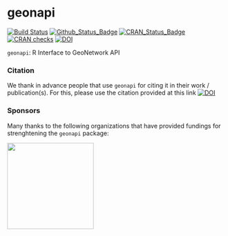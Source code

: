 **geonapi**
===========

[![Build Status](https://github.com/eblondel/geonapi/actions/workflows/r-cmd-check.yml/badge.svg?branch=master)](https://github.com/eblondel/geonapi/actions/workflows/r-cmd-check.yml)
[![Github_Status_Badge](https://img.shields.io/badge/Github-0.6-blue.svg)](https://github.com/eblondel/geonapi)
[![CRAN_Status_Badge](http://www.r-pkg.org/badges/version/geonapi)](https://cran.r-project.org/package=geonapi)
[![CRAN checks](https://cranchecks.info/badges/worst/geonapi)](https://cran.r-project.org/web/checks/check_results_geonapi.html)
[![DOI](https://zenodo.org/badge/DOI/10.5281/zenodo.1345012.svg)](https://doi.org/10.5281/zenodo.1345012)

``geonapi``: R Interface to GeoNetwork API

### Citation

We thank in advance people that use ``geonapi`` for citing it in their work / publication(s). For this, please use the citation provided at this link [![DOI](https://zenodo.org/badge/DOI/10.5281/zenodo.1345012.svg)](https://doi.org/10.5281/zenodo.1345012)

### Sponsors

Many thanks to the following organizations that have provided fundings for strenghtening the ``geonapi`` package:

<a href="https://www.fao.org/home/en/"><img height=200 width=200 src="https://www.fao.org/fileadmin/templates/family-farming-decade/images/FAO-IFAD-Logos/FAO-Logo-EN.svg"></a>

